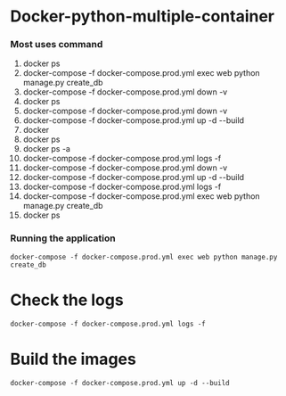 # Docker-python-multiple-container

### Most uses command 

  1. docker ps
  2. docker-compose -f docker-compose.prod.yml exec web python manage.py create_db
  3. docker-compose -f docker-compose.prod.yml down -v
  4. docker ps
  5. docker-compose -f docker-compose.prod.yml down -v
  6. docker-compose -f docker-compose.prod.yml up -d --build
  7. docker
  8. docker ps
  9. docker ps -a
  10. docker-compose -f docker-compose.prod.yml logs -f
  11. docker-compose -f docker-compose.prod.yml down -v
  12. docker-compose -f docker-compose.prod.yml up -d --build
  13. docker-compose -f docker-compose.prod.yml logs -f
  14. docker-compose -f docker-compose.prod.yml exec web python manage.py create_db
  15. docker ps

### Running the application 

  ```shell
  docker-compose -f docker-compose.prod.yml exec web python manage.py create_db
  ```
  
# Check the logs

  ```shell
  docker-compose -f docker-compose.prod.yml logs -f
  ```
  
# Build the images
  ```shell
  docker-compose -f docker-compose.prod.yml up -d --build
  ```
